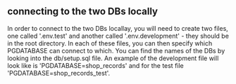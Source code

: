 ## connecting to the two DBs locally

In order to connect to the two DBs locallay, you will need to create two files, one called '.env.test' and another called '.env.development' - they should be in the root directory. In each of these files, you can then specify which PGDATABASE can connect to which. You can find the names of the DBs by looking into the db/setup.sql file. An example of the development file will look like is 'PGDATABASE=shop_records' and for the test file 'PGDATABASE=shop_records_test'.

